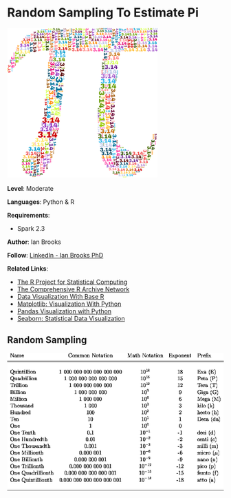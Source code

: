 # Random Sampling To Estimate Pi


![RS](PI.png "MCCity")


**Level**: Moderate

**Languages**: Python & R

**Requirements**: 
- Spark 2.3

**Author**: Ian Brooks

**Follow**: [LinkedIn - Ian Brooks PhD](https://www.linkedin.com/in/ianrbrooksphd/)

**Related Links**:

- [The R Project for Statistical Computing](https://www.r-project.org/)
- [The Comprehensive R Archive Network](http://cran.wustl.edu/)
- [Data Visualization With Base R](https://www.r-graph-gallery.com/base-R.html)
- [Matplotlib: Visualization With Python](https://matplotlib.org/)
- [Pandas Visualization with Python](https://pandas.pydata.org/docs/user_guide/visualization.html)
- [Seaborn: Statistical Data Visualization](https://seaborn.pydata.org/)


## Random Sampling


![Powers](PowersOf10.gif "Powers10")